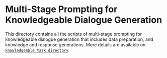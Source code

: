 
# Multi-Stage Prompting for Knowledgeable Dialogue Generation

This directory contains all the scripts of multi-stage prompting for knowledgeable dialogue generation that includes data preparation, and knowledge and response generations. More details are available on [`knowledgeable task directory`](../../tasks/msdp).


